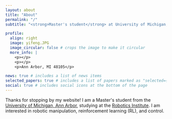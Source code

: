 ```yaml
---
layout: about
title: "About"
permalink: "/"
subtitle: "<strong>Master's student</strong> at University of Michigan, Ann Arbor"

profile:
  align: right
  image: yifeng.JPG
  image_circular: false # crops the image to make it circular
  more_info: |
    <p></p>
    <p></p>
    <p>Ann Arbor, MI 48105</p>

news: true # includes a list of news items
selected_papers: true # includes a list of papers marked as "selected={true}"
social: true # includes social icons at the bottom of the page
---
```


Thanks for stopping by my website! I am a Master's student from the [University of Michigan, Ann Arbor](https://umich.edu), studying at the [Robotics Institute](https://robotics.umich.edu/). I am interested in robotic manipulation, reinforcement learning (RL), and control.
